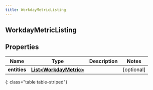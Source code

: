 ```yaml
---
title: WorkdayMetricListing
---
```


## WorkdayMetricListing

## Properties

| Name         | Type                                                                   | Description | Notes      |
| ------------ | ---------------------------------------------------------------------- | ----------- | ---------- |
| **entities** | <!----><!---->[**List&lt;WorkdayMetric&gt;**](WorkdayMetric.md)<!----> |             | [optional] |

{: class="table table-striped"}

